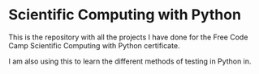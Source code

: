 # Scientific Computing with Python

This is the repository with all the projects I have done for the Free Code Camp Scientific Computing with Python certificate.

I am also using this to learn the different methods of testing in Python in.